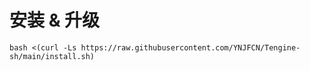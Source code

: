 # 安装 & 升级

```
bash <(curl -Ls https://raw.githubusercontent.com/YNJFCN/Tengine-sh/main/install.sh)
```
